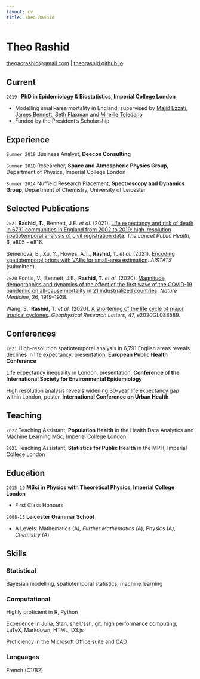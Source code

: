```yaml
---
layout: cv
title: Theo Rashid
---
```

# Theo Rashid
<!-- Physicist, Mathematician, Statistician. -->

<div id="webaddress">
<a href="mailto:theoaorashid@gmail.com">theoaorashid@gmail.com</a>
| <a href="https://theorashid.github.io">theorashid.github.io</a>
</div>


<!-- ## Currently

Standing on the shoulders of giants

### Specialized in

Laws of motion, gravitation, minting coins, disliking [Robert Hooke](http://en.wikipedia.org/wiki/Robert_Hooke)


### Research interests

Cooling, power series, optics, alchemy, planetary motions, apples. -->


## Current

`2019-`
__PhD in Epidemiology & Biostatistics, Imperial College London__
- Modelling small-area mortality in England, supervised by [Majid Ezzati](https://www.imperial.ac.uk/people/majid.ezzati), [James Bennett](https://www.imperial.ac.uk/people/umahx99), [Seth Flaxman](https://sethrf.com) and [Mireille Toledano](https://www.imperial.ac.uk/people/m.toledano)
- Funded by the President’s Scholarship


## Experience

`Summer 2019`
Business Analyst, __Deecon Consulting__

`Summer 2018`
Researcher, __Space and Atmospheric Physics Group__, Department of Physics, Imperial College London

`Summer 2014`
Nuffield Research Placement, __Spectroscopy and Dynamics Group__, Department of Chemistry, University of Leicester



## Selected Publications
`2021`
__Rashid, T.__, Bennett, J.E. _et al._ (2021). [Life expectancy and risk of death in 6791 communities in England from 2002 to 2019: high-resolution spatiotemporal analysis of civil registration data](https://www.thelancet.com/journals/lanpub/article/PIIS2468-2667(21)00205-X/fulltext). _The Lancet Public Health_, 6, e805 - e816.

Semenova, E., Xu, Y., Howes, A.T., __Rashid, T.__ _et al._ (2021). [Encoding spatiotemporal priors with VAEs for small-area estimation](https://arxiv.org/abs/2110.10422). _AISTATS_ (submitted).

`2020`
Kontis, V., Bennett, J.E., __Rashid, T.__ _et al._ (2020). [Magnitude, demographics and dynamics of the effect of the first wave of the COVID-19 pandemic on all-cause mortality in 21 industrialized countries](https://www.nature.com/articles/s41591-020-1112-0). _Nature Medicine_, 26, 1919–1928.

Wang, S., __Rashid, T.__ _et al._ (2020). [A shortening of the life cycle of major tropical cyclones](https://agupubs.onlinelibrary.wiley.com/doi/abs/10.1029/2020GL088589). _Geophysical Research Letters_, 47, e2020GL088589.


<!-- A list is also available [online](https://theorashid.github.io/#publications) -->



## Conferences

`2021`
High-resolution spatiotemporal analysis in 6,791 English areas reveals declines in life expectancy, presentation, __European Public Health Conference__

Life expectancy inequality in London, presentation, __Conference of the International Society for Environmental Epidemiology__

High resolution analysis reveals widening 30-year life expectancy gap within London, poster, __International Conference on Urban Health__


## Teaching

`2022`
Teaching Assistant, __Population Health__ in the Health Data Analytics and Machine Learning MSc, Imperial College London

`2021`
Teaching Assistant, __Statistics for Public Health__ in the MPH, Imperial College London

## Education

`2015-19`
__MSci in Physics with Theoretical Physics, Imperial College London__
- First Class Honours

`2008-15`
__Leicester Grammar School__
- A Levels: Mathematics (A<sup>*</sup>), Further Mathematics (A<sup>*</sup>), Physics (A<sup>*</sup>), Chemistry (A<sup>*</sup>)
<!-- - GCSEs: 10 A<sup>*</sup>s including English. -->



## Skills
### Statistical
Bayesian modelling, spatiotemporal statistics, machine learning

### Computational
Highly proficient in R, Python

Experience in Julia, Stan, shell/ssh, git, high performance computing, LaTeX, Markdown, HTML, D3.js

Proficiency in the Microsoft Office suite and CAD

### Languages
French (C1/B2)



<!-- ### Footer

References on request. Last updated: July 2021 -->


